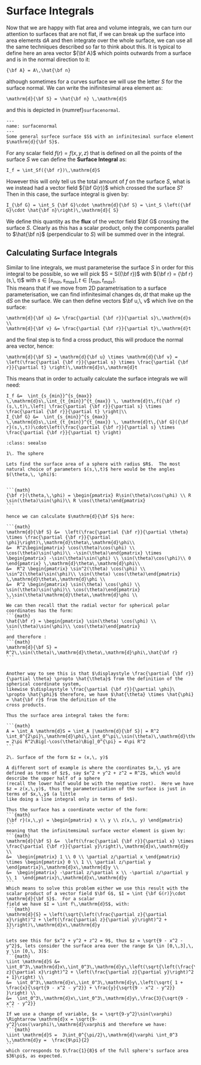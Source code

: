 # Surface Integrals

Now that we are happy with flat area and volume integrals, we can turn our attention to surfaces that are not flat, if we can break up the surface into area elements $\mathrm{d}A$ and then 
integrate over the whole surface, we can use all the same techniques described so far to think about this.  It is typical to define here an area vector ${\bf A}$ which points outwards from a 
surface and is in the normal direction to it:

```{math}
{\bf A} = A\,\hat{\bf n}
```

although sometimes for a curves surface we will use the letter $S$ for the surface normal.  We can write the inifinitesimal area element as:

```{math}
\mathrm{d}{\bf S} = \hat{\bf n} \,\mathrm{d}S
```
and this is depicted in {numref}`surfacenormal`.

```{figure} ../figures/surfacenormal.png
---
name: surfacenormal
---
Some general surfece surface $S$ with an infinitesimal surface element $\mathrm{d}{\bf S}$.  
```

For any scalar field $f(r) = f(x,\, y,\, z)$ that is defined on all the points of
the surface $S$ we can define the <b>Surface Integral</b> as:
```{math}
I_f = \int_Sf({\bf r})\,\mathrm{d}S
```

However this will only tell us the total amount of $f$ on the surface $S$, what is we instead had a vector field ${\bf G(r)}$ which crossed the surface $S$?  Then in this case, the surface integral is
given by:
```{math}
I_{\bf G} = \int_S {\bf G}\cdot \mathrm{d}{\bf S} = \int_S \left({\bf G}\cdot \hat{\bf n}\right)\,\mathrm{d}{ S} 
```

We define this quantity as the <b>flux</b> of the vector field $\bf G$ crossing the surface $S$.  Clearly as this has a scalar product, only the components parallel to $\hat{\bf n}$ (perpendicular 
to $S$) will be summed over in the integral.  

## Calculating Surface Integrals

Similar to line integrals, we must parameterise the surface $S$ in order for this integral to be possible, so we will pick 
$S = S({\bf r})$ with ${\bf r} = {\bf r}(s,\, t)$ with $s \in[s_{min},\, s_{max}],\, t \in [t_{min},\, t_{max}]$.  
This means that if we move from 2D parametrisation to a surface parameterisation, we can find infinitesimal changes 
$\mathrm{d}s,\, \mathrm{d}t$ that make up the $\mathrm{d}S$ on the surface.  We can then 
define vectors $\bf u,\, v$ which live on the surface:
```{math}
\mathrm{d}{\bf u} &= \frac{\partial {\bf r}}{\partial s}\,\mathrm{d}s \\
\mathrm{d}{\bf v} &= \frac{\partial {\bf r}}{\partial t}\,\mathrm{d}t
```

and the final step is to find a cross product, this will produce the normal area vector, hence:
```{math}
\mathrm{d}{\bf S} = \mathrm{d}{\bf u} \times \mathrm{d}{\bf v} = \left(\frac{\partial {\bf r}}{\partial s} \times \frac{\partial {\bf r}}{\partial t} \right)\,\mathrm{d}s\,\mathrm{d}t
```

This means that in order to actually calculate the surface integrals we will need:
```{math}
I_f &=  \int_{s_{min}}^{s_{max}} \,\mathrm{d}s\,\int_{t_{min}}^{t_{max}} \, \mathrm{d}t\,f({\bf r}(s,\,t)\,\left| \frac{\partial {\bf r}}{\partial s} \times \frac{\partial {\bf r}}{\partial t} \right|\\
I_{\bf G} &=  \int_{s_{min}}^{s_{max}} \,\mathrm{d}s\,\int_{t_{min}}^{t_{max}} \, \mathrm{d}t\,{\bf G}({\bf r}(s,\,t))\cdot\left(\frac{\partial {\bf r}}{\partial s} \times \frac{\partial {\bf r}}{\partial t} \right)
```

````{admonition} Worked examples
:class: seealso

1\. The sphere

Lets find the surface area of a sphere with radius $R$.  The most natural choice of parameters $(s,\,t)$ here would be the angles $(\theta,\, \phi)$:


```{math}
{\bf r}(\theta,\,\phi) = \begin{pmatrix} R\sin(\theta)\cos(\phi) \\ R \sin(\theta)\sin(\phi)\\ R \cos(\theta)\end{pmatrix}
```

hence we can calculate $\mathrm{d}{\bf S}$ here:

```{math}
\mathrm{d}{\bf S} &=  \left(\frac{\partial {\bf r}}{\partial \theta} \times \frac{\partial {\bf r}}{\partial \phi}\right)\,\mathrm{d}\theta\,\mathrm{d}\phi\\
&=  R^2\begin{pmatrix} \cos(\theta)\cos(\phi) \\ \cos(\theta)\sin(\phi)\\ -\sin(\theta)\end{pmatrix} \times \begin{pmatrix} -\sin(\theta)\sin(\phi) \\ \sin(\theta)\cos(\phi)\\ 0 \end{pmatrix} \,\mathrm{d}\theta\,\mathrm{d}\phi\\
&=  R^2 \begin{pmatrix} \sin^2(\theta) \cos(\phi) \\ \sin^2(\theta)\sin(\phi)\\ \sin(\theta) \cos(\theta)\end{pmatrix} \,\mathrm{d}\theta\,\mathrm{d}\phi \\
&=  R^2 \begin{pmatrix} \sin(\theta) \cos(\phi) \\ \sin(\theta)\sin(\phi)\\ \cos(\theta)\end{pmatrix} \,\sin(\theta)\mathrm{d}\theta\,\mathrm{d}\phi \\
```
We can then recall that the radial vector for spherical polar coordinates has the form:
```{math}
\hat{\bf r} = \begin{pmatrix} \sin(\theta) \cos(\phi) \\ \sin(\theta)\sin(\phi)\\ \cos(\theta)\end{pmatrix}
```
and therefore :
```{math}
\mathrm{d}{\bf S} =  R^2\,\sin(\theta)\,\mathrm{d}\theta\,\mathrm{d}\phi\,\hat{\bf r} 
```


Another way to see this is that $\displaystyle \frac{\partial {\bf r}}{\partial \theta} \propto \hat{\theta}$ from the definition of the spherical coordinate system, 
likewise $\displaystyle \frac{\partial {\bf r}}{\partial \phi}\ \propto \hat{\phi}$ therefore, we have $\hat{\theta} \times \hat{\phi} = \hat{\bf r}$ from the definition of the 
cross products.  

Thus the surface area integral takes the form:

```{math}
A = \int_A \mathrm{d}S = \int_A |\mathrm{d}{\bf S}| = R^2 \int_0^{2\pi}\,\mathrm{d}\phi\,\int_0^\pi\,\sin(\theta)\,\mathrm{d}\theta = 2\pi R^2\Big[-\cos(\theta)\Big]_0^{\pi} = 4\pi R^2
``` 

2\. Surface of the form $z = (x,\, y)$

A different sort of example is where the coordinates $x,\, y$ are defined as terms of $z$, say $x^2 + y^2 + z^2 = R^2$, which would describe the upper half of a sphere 
(recall the lower half would be with the negative root).  Here we have $z = z(x,\,y)$, thus the parameterisation of the surface is just in terms of $x,\,y$ (a little 
like doing a line integral only in terms of $x$).  

Thus the surface has a coordinate vector of the form:
```{math}
{\bf r}(x,\,y) = \begin{pmatrix} x \\ y \\ z(x,\, y) \end{pmatrix}
```
meaning that the infinitemsimal surface vector element is given by:
```{math}
\mathrm{d}{\bf S} &=  \left(\frac{\partial {\bf r}}{\partial x} \times \frac{\partial {\bf r}}{\partial y}\right)\,\mathrm{d}x\,\mathrm{d}y \\
&=  \begin{pmatrix} 1 \\ 0 \\ \partial z/\partial x \end{pmatrix} \times \begin{pmatrix} 0 \\ 1 \\ \partial z/\partial y  \end{pmatrix}\,\mathrm{d}x\,\mathrm{d}y \\
&=  \begin{pmatrix} -\partial z/\partial x \\ -\partial z/\partial y \\ 1  \end{pmatrix}\,\mathrm{d}x\,\mathrm{d}y
```
Which means to solve this problem either we use this result with the scalar product of a vector field $\bf G$, $I = \int {\bf G(r)}\cdot \mathrm{d}{\bf S}$.  For a scalar 
field we have $I = \int f\,\mathrm{d}S$, with:
```{math}
\mathrm{d}{S} = \left(\sqrt{\left(\frac{\partial z}{\partial x}\right)^2 + \left(\frac{\partial z}{\partial y}\right)^2 + 1}\right)\,\mathrm{d}x\,\mathrm{d}y
```

Lets see this for $x^2 + y^2 + z^2 = 9$, thus $z = \sqrt{9 - x^2 - y^2}$, lets consider the surface area over the range $x \in [0,\,3],\, y \in [0,\, 3]$:
```{math}
\iint \mathrm{d}S &=  \int_0^3\,\mathrm{d}x\,\int_0^3\,\mathrm{d}y\,\left(\sqrt{\left(\frac{\partial z}{\partial x}\right)^2 + \left(\frac{\partial z}{\partial y}\right)^2 + 1}\right) \\
&=  \int_0^3\,\mathrm{d}x\,\int_0^3\,\mathrm{d}y\,\left(\sqrt{ 1 + \frac{x}{\sqrt{9 - x^2 - y^2}} + \frac{y}{\sqrt{9 - x^2 - y^2}} }\right) \\
&=  \int_0^3\,\mathrm{d}x\,\int_0^3\,\mathrm{d}y\,\frac{3}{\sqrt{9 - x^2 - y^2}}
```
If we use a change of variable, $x = \sqrt{9-y^2}\sin(\varphi) \Rightarrow \mathrm{d}x = \sqrt{9-y^2}\cos(\varphi)\,\mathrm{d}\varphi$ and therefore we have:
```{math}
\iint \mathrm{d}S =  3\int_0^{\pi/2}\,\mathrm{d}\varphi \int_0^3 \,\mathrm{d}y =  \frac{9\pi}{2}
```
which corresponds to $\frac{1}{8}$ of the full sphere's surface area $36\pi$, as expected.

````
